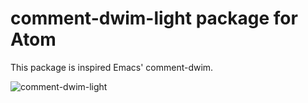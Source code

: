 # comment-dwim-light package for Atom

This package is inspired Emacs' comment-dwim.

![comment-dwim-light](https://f.cloud.github.com/assets/69169/2290250/c35d867a-a017-11e3-86be-cd7c5bf3ff9b.gif)
